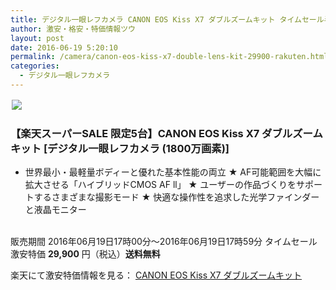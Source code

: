 ```yaml
---
title: デジタル一眼レフカメラ CANON EOS Kiss X7 ダブルズームキット タイムセール半額特価29,900円！送料無料！
author: 激安・格安・特価情報ツウ
layout: post
date: 2016-06-19 5:20:10
permalink: /camera/canon-eos-kiss-x7-double-lens-kit-29900-rakuten.html
categories:
  - デジタル一眼レフカメラ
---
```


<div class="img-bg2 img_L">
<a href="http://hb.afl.rakuten.co.jp/hgc/0c732d0a.bc29f002.0c732d0b.d1950f69/?pc=http%3A%2F%2Fitem.rakuten.co.jp%2Fa-price%2F4957792098219sss&m=http%3A%2F%2Fm.rakuten.co.jp%2Fa-price%2Fi%2F10470681%2F&scid=af_item_img&link_type=pict&ut=eyJwYWdlIjoiaXRlbSIsInR5cGUiOiJwaWN0Iiwic2l6ZSI6IjI0MHgyNDAiLCJuYW0iOjEsIm5hbXAiOiJkb3duIiwiY29tIjoxLCJjb21wIjoiZG93biIsInByaWNlIjoxLCJib3IiOjEsImNvbCI6MCwidGFyIjoxfQ%3D%3D" target="_blank" style="word-wrap:break-word;"  ><img src="http://hbb.afl.rakuten.co.jp/hgb/0c732d0a.bc29f002.0c732d0b.d1950f69/?me_id=1243088&item_id=10470681&m=https%3A%2F%2Fthumbnail.image.rakuten.co.jp%2F%400_mall%2Fa-price%2Fcabinet%2F201303%2Fpicture0327%2F4957792098219.jpg%3F_ex%3D80x80&pc=https%3A%2F%2Fthumbnail.image.rakuten.co.jp%2F%400_mall%2Fa-price%2Fcabinet%2F201303%2Fpicture0327%2F4957792098219.jpg%3F_ex%3D240x240&s=240x240&t=pict" border="0" style="margin:2px"></a>
</div>

### 【楽天スーパーSALE 限定5台】CANON EOS Kiss X7 ダブルズームキット [デジタル一眼レフカメラ (1800万画素)]
<!--more-->

* 世界最小・最軽量ボディーと優れた基本性能の両立
★ AF可能範囲を大幅に拡大させる「ハイブリッドCMOS AF ll」
★ ユーザーの作品づくりをサポートするさまざまな撮影モード
★ 快適な操作性を追求した光学ファインダーと液晶モニター

<br clear="all" />販売期間	2016年06月19日17時00分～2016年06月19日17時59分
タイムセール激安特価 <span class="tokka-price"><strong>29,900</strong></span> 円（税込）**送料無料**

楽天にて激安特価情報を見る： <span class="fs150p"><a href="http://hb.afl.rakuten.co.jp/hgc/0c732d0a.bc29f002.0c732d0b.d1950f69/?pc=http%3A%2F%2Fitem.rakuten.co.jp%2Fa-price%2F4957792098219sss&m=http%3A%2F%2Fm.rakuten.co.jp%2Fa-price%2Fi%2F10470681%2F&scid=af_item_img&link_type=pict&ut=eyJwYWdlIjoiaXRlbSIsInR5cGUiOiJwaWN0Iiwic2l6ZSI6IjI0MHgyNDAiLCJuYW0iOjEsIm5hbXAiOiJkb3duIiwiY29tIjoxLCJjb21wIjoiZG93biIsInByaWNlIjoxLCJib3IiOjEsImNvbCI6MCwidGFyIjoxfQ%3D%3D" target="_blank">CANON EOS Kiss X7 ダブルズームキット</a></span>
